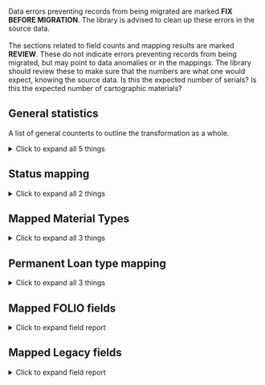 <br/>Data errors preventing records from being migrated are marked **FIX BEFORE MIGRATION**. The library is advised to clean up these errors in the source data.<br/><br/> The sections related to field counts and mapping results are marked **REVIEW**. These do not indicate errors preventing records from being migrated, but may point to data anomalies or in the mappings. The library should review these to make sure that the numbers are what one would expect, knowing the source data. Is this the expected number of serials? Is this the expected number of cartographic materials?
   
## General statistics    
A list of general counterts to outline the transformation as a whole.    
<details><summary>Click to expand all 5 things</summary>     
   
Measure | Count   
--- | ---:   
Number of Legacy items in file_name='bw_items.tsv' suppressed=False | 11   
Number of files processed | 1   
Number of legacy items in total | 11   
Number of records written to disk | 11   
</details>   
   
## Status mapping    
    
<details><summary>Click to expand all 2 things</summary>     
   
Measure | Count   
--- | ---:   
'' -> Available | 11   
</details>   
   
## Mapped Material Types    
    
<details><summary>Click to expand all 3 things</summary>     
   
Measure | Count   
--- | ---:   
mtypes mapping - a   -> sound recording | 10   
mtypes mapping - c   -> video recording | 1   
</details>   
   
## Permanent Loan type mapping    
    
<details><summary>Click to expand all 3 things</summary>     
   
Measure | Count   
--- | ---:   
loantypes mapping - 0 -> MSU Hold Only | 10   
loantypes mapping - 199 -> MSU Hold Only | 1   
</details>   

## Mapped FOLIO fields
<details><summary>Click to expand field report</summary>     

FOLIO Field | Mapped | Unmapped  
--- | --- | ---:  
_version | 0 (0%) | 11  
accessionNumber | 0 (0%) | 11  
administrativeNotes | 0 (0%) | 11  
barcode | 11 (100%) | 0  
chronology | 0 (0%) | 11  
circulationNotes | 0 (0%) | 11  
circulationNotes.id | 4 (36%) | 7  
circulationNotes.note | 4 (36%) | 7  
circulationNotes.source.id | 4 (36%) | 7  
circulationNotes.source.personal.firstName | 4 (36%) | 7  
circulationNotes.source.personal.lastName | 4 (36%) | 7  
copyNumber | 0 (0%) | 11  
descriptionOfPieces | 0 (0%) | 11  
discoverySuppress | 0 (0%) | 11  
effectiveCallNumberComponents | 0 (0%) | 11  
effectiveLocationId | 0 (0%) | 11  
effectiveShelvingOrder | 0 (0%) | 11  
electronicAccess | 0 (0%) | 11  
enumeration | 0 (0%) | 11  
holdingsRecord2 | 0 (0%) | 11  
holdingsRecordId | 11 (100%) | 0  
hrid | 11 (100%) | 0  
id | 11 (100%) | 0  
inTransitDestinationServicePointId | 0 (0%) | 11  
itemDamagedStatusDate | 0 (0%) | 11  
itemDamagedStatusId | 0 (0%) | 11  
itemIdentifier | 0 (0%) | 11  
itemLevelCallNumber | 0 (0%) | 11  
itemLevelCallNumberPrefix | 0 (0%) | 11  
itemLevelCallNumberSuffix | 0 (0%) | 11  
itemLevelCallNumberTypeId | 0 (0%) | 11  
lastCheckIn | 0 (0%) | 11  
materialType | 0 (0%) | 11  
materialTypeId | 11 (100%) | 0  
metadata.createdByUserId | 11 (100%) | 0  
metadata.createdDate | 11 (100%) | 0  
metadata.updatedByUserId | 11 (100%) | 0  
metadata.updatedDate | 11 (100%) | 0  
missingPieces | 0 (0%) | 11  
missingPiecesDate | 0 (0%) | 11  
notes | 0 (0%) | 11  
numberOfMissingPieces | 0 (0%) | 11  
numberOfPieces | 0 (0%) | 11  
permanentLoanTypeId | 11 (100%) | 0  
permanentLocation | 0 (0%) | 11  
permanentLocationId | 0 (0%) | 11  
purchaseOrderLineIdentifier | 0 (0%) | 11  
statisticalCodeIds | 0 (0%) | 11  
status.date | 11 (100%) | 0  
status.name | 11 (100%) | 0  
tags | 0 (0%) | 11  
temporaryLoanTypeId | 0 (0%) | 11  
temporaryLocation | 0 (0%) | 11  
temporaryLocationId | 0 (0%) | 11  
volume | 0 (0%) | 11  
yearCaption | 0 (0%) | 11  
</details>   

## Mapped Legacy fields
<details><summary>Click to expand field report</summary>     

Legacy Field | Present | Mapped | Unmapped  
--- | --- | --- | ---:  
BARCODE(ITEM) | 11 (100.0%) | 11 (100%) | 0  
I TYPE | 11 (100.0%) | 11 (100%) | 0  
MAT TYPE | 11 (100.0%) | 11 (100%) | 0  
RECORD #(BIBLIO) | 11 (100.0%) | 11 (100%) | 0  
RECORD #(ITEM) | 33 (300.0%) | 33 (300%) | 0  
</details>   
